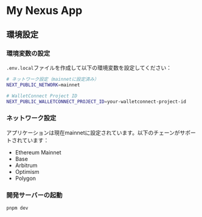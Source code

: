 # My Nexus App

## 環境設定

### 環境変数の設定

`.env.local`ファイルを作成して以下の環境変数を設定してください：

```bash
# ネットワーク設定（mainnetに設定済み）
NEXT_PUBLIC_NETWORK=mainnet

# WalletConnect Project ID
NEXT_PUBLIC_WALLETCONNECT_PROJECT_ID=your-walletconnect-project-id
```

### ネットワーク設定

アプリケーションは現在mainnetに設定されています。以下のチェーンがサポートされています：

- Ethereum Mainnet
- Base
- Arbitrum
- Optimism
- Polygon

### 開発サーバーの起動

```bash
pnpm dev
```
